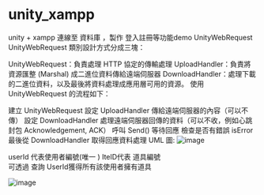 # unity_xampp
 unity + xampp 連線至 資料庫 ，製作 登入註冊等功能demo
 UnityWebRequest
UnityWebRequest 類別設計方式分成三塊：

UnityWebRequest：負責處理 HTTP 協定的傳輸處理
UploadHandler：負責將資源匯整 (Marshal) 成二進位資料傳給遠端伺服器
DownloadHandler：處理下載的二進位資料，以及最後將資料處理成應用層可用的資源。
使用 UnityWebRequest 的流程如下：

建立 UnityWebRequest
設定 UploadHandler 傳給遠端伺服器的內容（可以不傳）
設定 DownloadHandler 處理遠端伺服器回傳的資料（可以不收，例如心跳封包 Acknowledgement, ACK）
呼叫 Send() 等待回應
檢查是否有錯誤 isError
最後從 DownloadHandler 取得回應資料處理
UML 圖:
![image](https://user-images.githubusercontent.com/50354880/120175216-8b8a8400-c238-11eb-99d9-a13c989251a6.png)


userId 代表使用者編號(唯一 )  IteID代表 道具編號  
可透過 查詢 UserId獲得所有該使用者擁有道具

![image](https://user-images.githubusercontent.com/50354880/120174759-0901c480-c238-11eb-9b9f-6c3e20931edf.png)

